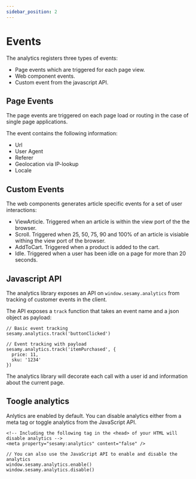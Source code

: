 ```yaml
---
sidebar_position: 2
---
```


# Events

The analytics registers three types of events:

- Page events which are triggered for each page view.
- Web component events.
- Custom event from the javascript API.

## Page Events

The page events are triggered on each page load or routing in the case of single page applications.

The event contains the following information:

- Url
- User Agent
- Referer
- Geolocation via IP-lookup
- Locale

## Custom Events

The web components generates article specific events for a set of user interactions:

- ViewArticle. Triggered when an article is within the view port of the the browser.
- Scroll. Triggered when 25, 50, 75, 90 and 100% of an article is visiable withing the view port of the browser.
- AddToCart. Triggered when a product is added to the cart.
- Idle. Triggered when a user has been idle on a page for more than 20 seconds.

## Javascript API

The analytics library exposes an API on `window.sesamy.analytics` from tracking of customer events in the client.

The API exposes a `track` function that takes an event name and a json object as payload:

```
// Basic event tracking
sesamy.analytics.track('buttonClicked')

// Event tracking with payload
sesamy.analytics.track('itemPurchased', {
  price: 11,
  sku: '1234'
})
```

The analytics library will decorate each call with a user id and information about the current page.

## Toogle analytics

Anlytics are enabled by default. You can disable analytics either from a meta tag or toggle analytics from the JavaScript API.

```
<!-- Including the following tag in the <head> of your HTML will disable analytics -->
<meta property="sesamy:analytics" content="false" />
```

```
// You can also use the JavaScript API to enable and disable the analytics
window.sesamy.analytics.enable()
window.sesamy.analytics.disable()
```
